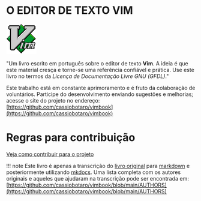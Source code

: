 # O EDITOR DE TEXTO VIM

![Logo Vim](imgs/vimlogo.png "logo vim")

"Um livro escrito em português sobre o editor de texto **Vim**. A ideia é que este material cresça e torne-se uma referência confiável e prática. Use este livro no termos da *Licença de Documentação Livre GNU (GFDL)*."

Este trabalho está em constante aprimoramento e é fruto da colaboração de voluntários. Participe do desenvolvimento enviando sugestões e melhorias; acesse o site do projeto no endereço: [https://github.com/cassiobotaro/vimbook](https://github.com/cassiobotaro/vimbook)

# Regras para contribuição

[Veja como contribuir para o projeto](https://github.com/cassiobotaro/vimbook/blob/main/CONTRIBUTING.md)

!!! note
        Este livro é apenas a transcrição do [livro original](https://code.google.com/archive/p/vimbook) para [markdown](https://spec.commonmark.org/) e posteriormente utilizando [mkdocs](https://www.mkdocs.org/). Uma lista completa com os autores originais e aqueles que ajudaram na transcrição pode ser encontrada em: [https://github.com/cassiobotaro/vimbook/blob/main/AUTHORS](https://github.com/cassiobotaro/vimbook/blob/main/AUTHORS)
